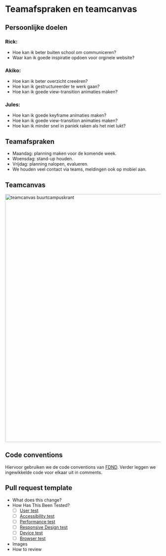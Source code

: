# Teamafspraken en teamcanvas

## Persoonlijke doelen
### Rick: 
- Hoe kan ik beter buiten school om communiceren?
- Waar kan ik goede inspiratie opdoen voor orginele website?

### Akiko:
- Hoe kan ik beter overzicht creeëren?
- Hoe kan ik gestructureerder te werk gaan?
- Hoe kan ik goede view-transition animaties maken?

### Jules:
- Hoe kan ik goede keyframe animaties maken?
- Hoe kan ik goede view-transition animaties maken?
- Hoe kan ik minder snel in paniek raken als het niet lukt?


## Teamafspraken
- Maandag: planning maken voor de komende week.
- Woensdag: stand-up houden.
- Vrijdag: planning nalopen, evalueren.
- We houden veel contact via teams, meldingen ook op mobiel aan. 


## Teamcanvas
<img width="800" alt="teamcanvas buurtcampuskrant" src="https://github.com/user-attachments/assets/216f342c-001e-4494-88d0-b381291fda90" />


## Code conventions
Hiervoor gebruiken we de code conventions van [FDND](https://teams.microsoft.com/l/message/19:bd2dcf5fad144fafb5ff07bc8e2a0903@thread.v2/1758545106106?context=%7B%22contextType%22%3A%22chat%22%7D). Verder leggen we ingewikkelde code voor elkaar uit in comments. 


## Pull request template
- What does this change?
- How Has This Been Tested?
    - [ ] [User test]()
    - [ ] [Accessibility test]()
    - [ ] [Performance test]()
    - [ ] [Responsive Design test]()
    - [ ] [Device test]()
    - [ ] [Browser test]()
- Images
- How to review
